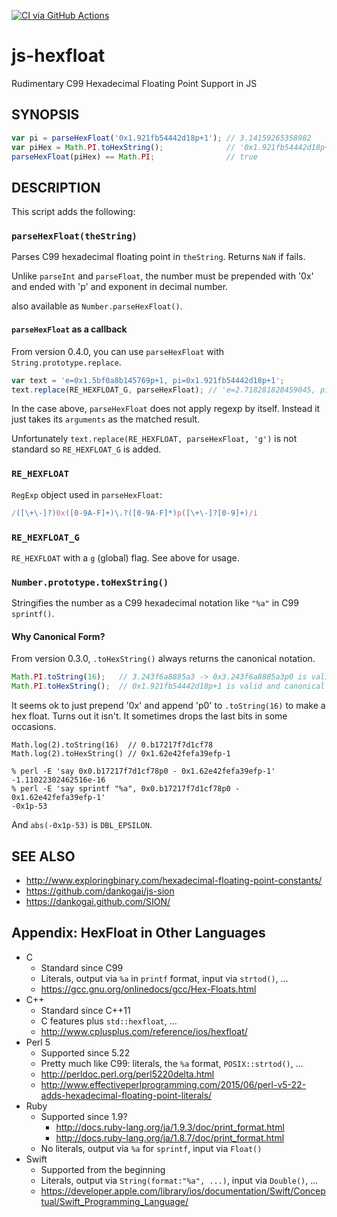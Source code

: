 [![CI via GitHub Actions](https://github.com/dankogai/js-hexfloat/actions/workflows/node.js.yml/badge.svg)](https://github.com/dankogai/js-hexfloat/actions/workflows/node.js.yml)

# js-hexfloat

Rudimentary C99 Hexadecimal Floating Point Support in JS

## SYNOPSIS

````javascript
var pi = parseHexFloat('0x1.921fb54442d18p+1'); // 3.14159265358982
var piHex = Math.PI.toHexString();              // '0x1.921fb54442d18p+1'
parseHexFloat(piHex) == Math.PI;                // true
````

## DESCRIPTION

This script adds the following:

### `parseHexFloat(theString)`

Parses C99 hexadecimal floating point in `theString`.  Returns `NaN` if fails.

Unlike `parseInt` and `parseFloat`, the number must be prepended with '0x' and ended with 'p' and exponent in decimal number.

also available as `Number.parseHexFloat()`.

#### `parseHexFloat` as a callback

From version 0.4.0, you can use `parseHexFloat` with `String.prototype.replace`.

````javascript
var text = 'e=0x1.5bf0a8b145769p+1, pi=0x1.921fb54442d18p+1';
text.replace(RE_HEXFLOAT_G, parseHexFloat); // 'e=2.718281828459045, pi=3.141592653589793';
````

In the case above, `parseHexFloat` does not apply regexp by itself.  Instead it just takes its `arguments` as the matched result.

Unfortunately `text.replace(RE_HEXFLOAT, parseHexFloat, 'g')` is not standard so `RE_HEXFLOAT_G` is added.

### `RE_HEXFLOAT`

`RegExp` object used in `parseHexFloat`:

````javascript
/([\+\-]?)0x([0-9A-F]+)\.?([0-9A-F]*)p([\+\-]?[0-9]+)/i
````

### `RE_HEXFLOAT_G`

`RE_HEXFLOAT` with a `g` (global) flag.  See above for usage.

### `Number.prototype.toHexString()`

Stringifies the number as a C99 hexadecimal notation like `"%a"` in C99 `sprintf()`. 

#### Why Canonical Form?

From version 0.3.0, `.toHexString()` always returns the canonical notation.

````javascript
Math.PI.toString(16);   // 3.243f6a8885a3 -> 0x3.243f6a8885a3p0 is valid yet uncanonical
Math.PI.toHexString();  // 0x1.921fb54442d18p+1 is valid and canonical
````

It seems ok to just prepend '0x' and append 'p0' to `.toString(16)` to make a hex float.  Turns out it isn't.  It sometimes drops the last bits in some occasions.

````
Math.log(2).toString(16)  // 0.b17217f7d1cf78
Math.log(2).toHexString() // 0x1.62e42fefa39efp-1
````

````shell
% perl -E 'say 0x0.b17217f7d1cf78p0 - 0x1.62e42fefa39efp-1'
-1.11022302462516e-16
% perl -E 'say sprintf "%a", 0x0.b17217f7d1cf78p0 - 0x1.62e42fefa39efp-1'
-0x1p-53
````

And `abs(-0x1p-53)` is `DBL_EPSILON`.

## SEE ALSO

* http://www.exploringbinary.com/hexadecimal-floating-point-constants/
* https://github.com/dankogai/js-sion
* https://dankogai.github.com/SION/

## Appendix: HexFloat in Other Languages

* C
  * Standard since C99
  * Literals, output via `%a` in `printf` format, input via `strtod()`, ...
  * https://gcc.gnu.org/onlinedocs/gcc/Hex-Floats.html
* C++
  * Standard since C++11
  * C features plus `std::hexfloat`, ...
  * http://www.cplusplus.com/reference/ios/hexfloat/
* Perl 5
  * Supported since 5.22
  * Pretty much like C99: literals, the `%a` format, `POSIX::strtod()`, ...
  * http://perldoc.perl.org/perl5220delta.html
  * http://www.effectiveperlprogramming.com/2015/06/perl-v5-22-adds-hexadecimal-floating-point-literals/
* Ruby
  * Supported since 1.9?
    * http://docs.ruby-lang.org/ja/1.9.3/doc/print_format.html
    * http://docs.ruby-lang.org/ja/1.8.7/doc/print_format.html
  * No literals, output via `%a` for `sprintf`, input via `Float()`
* Swift
  * Supported from the beginning
  * Literals, output via `String(format:"%a", ...)`, input via `Double()`, ...
  * https://developer.apple.com/library/ios/documentation/Swift/Conceptual/Swift_Programming_Language/
